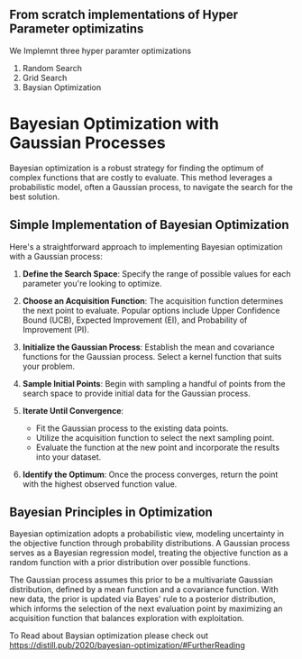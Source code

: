 ## From scratch implementations of Hyper Parameter optimizatins

We Implemnt three hyper paramter optimizations

1. Random Search
2. Grid Search
3. Baysian Optimization



# Bayesian Optimization with Gaussian Processes

Bayesian optimization is a robust strategy for finding the optimum of complex functions that are costly to evaluate. This method leverages a probabilistic model, often a Gaussian process, to navigate the search for the best solution.

## Simple Implementation of Bayesian Optimization

Here's a straightforward approach to implementing Bayesian optimization with a Gaussian process:

1. **Define the Search Space**: Specify the range of possible values for each parameter you're looking to optimize.

2. **Choose an Acquisition Function**: The acquisition function determines the next point to evaluate. Popular options include Upper Confidence Bound (UCB), Expected Improvement (EI), and Probability of Improvement (PI).

3. **Initialize the Gaussian Process**: Establish the mean and covariance functions for the Gaussian process. Select a kernel function that suits your problem.

4. **Sample Initial Points**: Begin with sampling a handful of points from the search space to provide initial data for the Gaussian process.

5. **Iterate Until Convergence**:
    - Fit the Gaussian process to the existing data points.
    - Utilize the acquisition function to select the next sampling point.
    - Evaluate the function at the new point and incorporate the results into your dataset.

6. **Identify the Optimum**: Once the process converges, return the point with the highest observed function value.

## Bayesian Principles in Optimization

Bayesian optimization adopts a probabilistic view, modeling uncertainty in the objective function through probability distributions. A Gaussian process serves as a Bayesian regression model, treating the objective function as a random function with a prior distribution over possible functions.

The Gaussian process assumes this prior to be a multivariate Gaussian distribution, defined by a mean function and a covariance function. With new data, the prior is updated via Bayes' rule to a posterior distribution, which informs the selection of the next evaluation point by maximizing an acquisition function that balances exploration with exploitation.

To Read about Baysian optimization please check out
https://distill.pub/2020/bayesian-optimization/#FurtherReading
